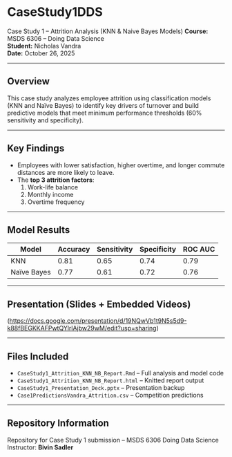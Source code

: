 # CaseStudy1DDS
Case Study 1 – Attrition Analysis (KNN &amp; Naive Bayes Models)
**Course:** MSDS 6306 – Doing Data Science  
**Student:** Nicholas Vandra  
**Date:** October 26, 2025  

---

## Overview
This case study analyzes employee attrition using classification models (KNN and Naïve Bayes) to identify key drivers of turnover and build predictive models that meet minimum performance thresholds (60% sensitivity and specificity).

---

## Key Findings
- Employees with lower satisfaction, higher overtime, and longer commute distances are more likely to leave.  
- The **top 3 attrition factors**:  
  1. Work-life balance  
  2. Monthly income  
  3. Overtime frequency  

---

## Model Results
| Model | Accuracy | Sensitivity | Specificity | ROC AUC |
|--------|-----------|-------------|--------------|----------|
| KNN | 0.81 | 0.65 | 0.74 | 0.79 |
| Naïve Bayes | 0.77 | 0.61 | 0.72 | 0.76 |

---

## Presentation (Slides + Embedded Videos)
(https://docs.google.com/presentation/d/19NQwVb1t9N5s5d9-k88fBEGKKAFPwtQYlrlAjbw29wM/edit?usp=sharing)

---

## Files Included
- `CaseStudy1_Attrition_KNN_NB_Report.Rmd` – Full analysis and model code  
- `CaseStudy1_Attrition_KNN_NB_Report.html` – Knitted report output  
- `CaseStudy1_Presentation_Deck.pptx` – Presentation backup  
- `Case1PredictionsVandra_Attrition.csv` – Competition predictions  

---

## Repository Information
Repository for Case Study 1 submission – MSDS 6306 Doing Data Science  
Instructor: **Bivin Sadler**
